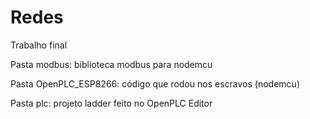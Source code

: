 # Redes
Trabalho final


Pasta modbus: biblioteca modbus para nodemcu

Pasta OpenPLC_ESP8266: código que rodou nos escravos (nodemcu)

Pasta plc: projeto ladder feito no OpenPLC Editor
